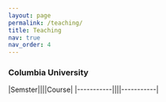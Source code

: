 ```yaml
---
layout: page
permalink: /teaching/
title: Teaching
nav: true
nav_order: 4
---
```


<h3>Columbia University</h3>

|Semster||||Course|
|-----------||||-----------|
